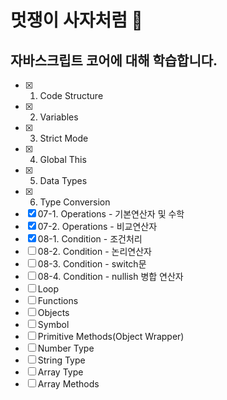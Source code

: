 # 멋쟁이 사자처럼 🦁

## 자바스크립트 코어에 대해 학습합니다.

- [x] 01. Code Structure
- [x] 02. Variables
- [x] 03. Strict Mode
- [x] 04. Global This
- [x] 05. Data Types
- [x] 06. Type Conversion
- [x] 07-1. Operations - 기본연산자 및 수학
- [x] 07-2. Operations - 비교연산자
- [x] 08-1. Condition - 조건처리
- [ ] 08-2. Condition - 논리연산자
- [ ] 08-3. Condition - switch문
- [ ] 08-4. Condition - nullish 병합 연산자
- [ ] Loop
- [ ] Functions
- [ ] Objects
- [ ] Symbol
- [ ] Primitive Methods(Object Wrapper)
- [ ] Number Type
- [ ] String Type
- [ ] Array Type
- [ ] Array Methods
